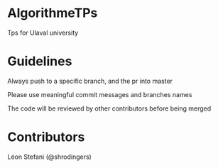 # AlgorithmeTPs
Tps for Ulaval university

# Guidelines
Always push to a specific branch, and the pr into master

Please use meaningful commit messages and branches names

The code will be reviewed by other contributors before being merged

# Contributors
  Léon Stefani (@shrodingers)
